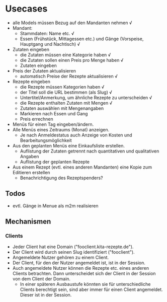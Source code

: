 # Usecases

- alle Models müssen Bezug auf den Mandanten nehmen √
- Mandant:
    + Stammdaten: Name etc. √
    + Essen (Frühstück, Mittagessen etc.) und Gänge (Vorspeise, Hauptgang und Nachtisch) √
- Zutaten eingeben
    + die Zutaten müssen eine Kategorie haben √
    + die Zutaten sollen einen Preis pro Menge haben √
    + Zutaten eingeben
- Preis der Zutaten aktualisieren 
    + automatisch Preise der Rezepte aktualisieren √
- Rezepte eingeben
    + die Rezepte müssen Kategorien haben √
    + der Titel soll die URL bestimmen (als Slug) √
    + Untertitel/Anmerkung, um ähnliche Rezepte zu unterscheiden √
    + die Rezepte enthalten Zutaten mit Mengen √
    + Zutaten auswählen mit Mengenangaben
    + Markieren nach Essen und Gang
    + Preis errechnen
- Menüs für einen Tag eingeben/ändern.
- Alle Menüs eines Zeitraums (Monat) anzeigen.
    + Je nach Anmeldestatus auch Anzeige von Kosten und Bearbeitungsmöglichkeit
- Aus den geplanten Menüs eine Einkaufsliste erstellen.
    + Auflistung der Zutaten getrennt nach quantitativen und qualitativen Angaben
    + Auflistung der geplanten Rezepte
- Aus einem Rezept (evtl. eines anderen Mandanten) eine Kopie zum Editieren erstellen
    + Benachrichtigung des Rezeptspenders?

## Todos
- evtl. Gänge in Menue als m2m realisieren

## Mechanismen
### Clients
- Jeder Client hat eine Domain ("fooclient.kita-rezepte.de").
- Der Client wird durch seinen Slug identifiziert ("fooclient").
- Angemeldete Nutzer gehören zu einem Client.
- Der Client, für den der Nutzer angemeldet ist, ist in der Session.
- Auch angemeldete Nutzer können die Rezepte etc. eines anderen Clients betrachten. Dann unterscheidet sich der Client in der Session von dem Client der Domain.
    + In einer späteren Ausbaustufe könnten sie für unterschiedliche Clients berechtigt sein, sind aber immer für einen Client angemeldet. Dieser ist in der Session.